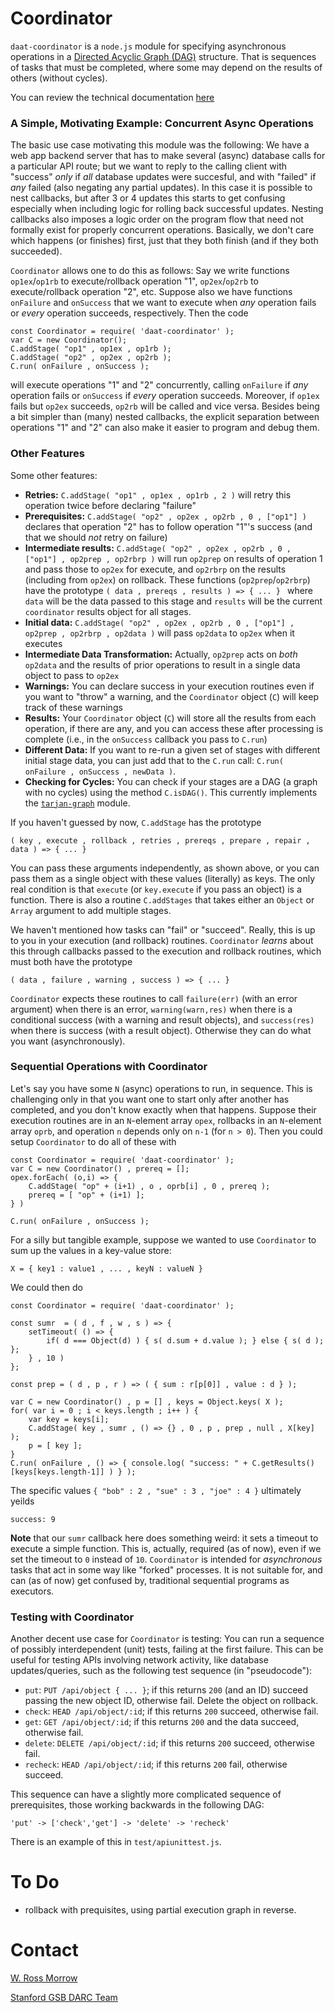 # Coordinator

`daat-coordinator` is a `node.js` module for specifying asynchronous operations in a [Directed Acyclic Graph (DAG)](https://en.wikipedia.org/wiki/Directed_acyclic_graph) structure. That is sequences of tasks that must be completed, where some may depend on the results of others (without cycles). 

You can review the technical documentation [here](https://www.wrossmorrow.org/coordinator/)

### A Simple, Motivating Example: Concurrent Async Operations

The basic use case motivating this module was the following: We have a web app backend server that has to make several (async) database calls for a particular API route; but we want to reply to the calling client with "success" _only_ if *all* database updates were succesful, and with "failed" if *any* failed (also negating any partial updates). In this case it is possible to nest callbacks, but after 3 or 4 updates this starts to get confusing especially when including logic for rolling back successful updates. Nesting callbacks also imposes a logic order on the program flow that need not formally exist for properly concurrent operations. Basically, we don't care which happens (or finishes) first, just that they both finish (and if they both succeeded). 

`Coordinator` allows one to do this as follows: Say we write functions `op1ex`/`op1rb` to execute/rollback operation "1", `op2ex`/`op2rb` to execute/rollback operation "2", etc. Suppose also we have functions `onFailure` and `onSuccess` that we want to execute when *any* operation fails or *every* operation succeeds, respectively. Then the code
```
const Coordinator = require( 'daat-coordinator' );
var C = new Coordinator();
C.addStage( "op1" , op1ex , op1rb );
C.addStage( "op2" , op2ex , op2rb );
C.run( onFailure , onSuccess );
```
will execute operations "1" and "2" concurrently, calling `onFailure` if *any* operation fails or `onSuccess` if *every* operation succeeds. Moreover, if `op1ex` fails but `op2ex` succeeds, `op2rb` will be called and vice versa. Besides being a bit simpler than (many) nested callbacks, the explicit separation between operations "1" and "2" can also make it easier to program and debug them. 

### Other Features

Some other features: 

* **Retries:** `C.addStage( "op1" , op1ex , op1rb , 2 )` will retry this operation twice before declaring "failure"
* **Prerequisites:** `C.addStage( "op2" , op2ex , op2rb , 0 , ["op1"] )` declares that operation "2" has to follow operation "1"'s success (and that we should _not_ retry on failure)
* **Intermediate results:** `C.addStage( "op2" , op2ex , op2rb , 0 , ["op1"] , op2prep , op2rbrp )` will run `op2prep` on results of operation 1 and pass those to `op2ex` for execute, and `op2rbrp` on the results (including from `op2ex`) on rollback. These functions (`op2prep`/`op2rbrp`) have the prototype ```( data , prereqs , results ) => { ... } ``` where `data` will be the data passed to this stage and `results` will be the current `coordinator` results object for all stages. 
* **Initial data:** `C.addStage( "op2" , op2ex , op2rb , 0 , ["op1"] , op2prep , op2rbrp , op2data )` will pass `op2data` to `op2ex` when it executes 
* **Intermediate Data Transformation:** Actually, `op2prep` acts on _both_ `op2data` and the results of prior operations to result in a single data object to pass to `op2ex`
* **Warnings:** You can declare success in your execution routines even if you want to "throw" a warning, and the `Coordinator` object (`C`) will keep track of these warnings
* **Results:** Your `Coordinator` object (`C`) will store all the results from each operation, if there are any, and you can access these after processing is complete (i.e., in the `onSuccess` callback you pass to `C.run`)
* **Different Data:** If you want to re-run a given set of stages with different initial stage data, you can just add that to the `C.run` call: `C.run( onFailure , onSuccess , newData )`. 
* **Checking for Cycles:** You can check if your stages are a DAG (a graph with no cycles) using the method `C.isDAG()`. This currently implements the [`tarjan-graph`](https://github.com/tmont/tarjan-graph) module. 

If you haven't guessed by now, `C.addStage` has the prototype 
```
( key , execute , rollback , retries , prereqs , prepare , repair , data ) => { ... }
```
You can pass these arguments independently, as shown above, or you can pass them as a single object with these values (literally) as keys. The only real condition is that `execute` (or `key.execute` if you pass an object) is a function. There is also a routine `C.addStages` that takes either an `Object` or `Array` argument to add multiple stages. 

We haven't mentioned how tasks can "fail" or "succeed". Really, this is up to you in your execution (and rollback) routines. `Coordinator` _learns_ about this through callbacks passed to the execution and rollback routines, which must both have the prototype
```
( data , failure , warning , success ) => { ... }
```
`Coordinator` expects these routines to call `failure(err)` (with an error argument) when there is an error, `warning(warn,res)` when there is a conditional success (with a warning and result objects), and `success(res)` when there is success (with a result object). Otherwise they can do what you want (asynchronously). 

### Sequential Operations with Coordinator

Let's say you have some `N` (async) operations to run, in sequence. This is challenging only in that you want one to start only after another has completed, and you don't know exactly when that happens. Suppose their execution routines are in an `N`-element array `opex`, rollbacks in an `N`-element array `oprb`, and operation `n` depends only on `n-1` (for `n > 0`). Then you could setup `Coordinator` to do all of these with
```
const Coordinator = require( 'daat-coordinator' );
var C = new Coordinator() , prereq = [];
opex.forEach( (o,i) => {
	C.addStage( "op" + (i+1) , o , oprb[i] , 0 , prereq );
	prereq = [ "op" + (i+1) ];
} )

C.run( onFailure , onSuccess );
```

For a silly but tangible example, suppose we wanted to use `Coordinator` to sum up the values in a key-value store: 
```
X = { key1 : value1 , ... , keyN : valueN }
```
We could then do 
```
const Coordinator = require( 'daat-coordinator' );

const sumr  = ( d , f , w , s ) => { 
	setTimeout( () => {
		if( d === Object(d) ) { s( d.sum + d.value ); } else { s( d ); };
	} , 10 )
};

const prep = ( d , p , r ) => ( { sum : r[p[0]] , value : d } );

var C = new Coordinator() , p = [] , keys = Object.keys( X );
for( var i = 0 ; i < keys.length ; i++ ) {
	var key = keys[i];
	C.addStage( key , sumr , () => {} , 0 , p , prep , null , X[key] );
	p = [ key ];
}
C.run( onFailure , () => { console.log( "success: " + C.getResults()[keys[keys.length-1]] ) } );
```
The specific values `{ "bob" : 2 , "sue" : 3 , "joe" : 4 }` ultimately yeilds
```
success: 9
```

**Note** that our `sumr` callback here does something weird: it sets a timeout to execute a simple function. This is, actually, required (as of now), even if we set the timeout to `0` instead of `10`. `Coordinator` is intended for _asynchronous_ tasks that act in some way like "forked" processes. It is not suitable for, and can (as of now) get confused by, traditional sequential programs as executors. 

### Testing with Coordinator

Another decent use case for `Coordinator` is testing: You can run a sequence of possibly interdependent (unit) tests, failing at the first failure. This can be useful for testing APIs involving network activity, like database updates/queries, such as the following test sequence (in "pseudocode"): 

* `put`: `PUT /api/object { ... }`; if this returns `200` (and an ID) succeed passing the new object ID, otherwise fail. Delete the object on rollback.
* `check`: `HEAD /api/object/:id`; if this returns `200` succeed, otherwise fail.
* `get`: `GET /api/object/:id`; if this returns `200` and the data succeed, otherwise fail.
* `delete`: `DELETE /api/object/:id`; if this returns `200` succeed, otherwise fail.
* `recheck`: `HEAD /api/object/:id`; if this returns `200` fail, otherwise succeed.

This sequence can have a slightly more complicated sequence of prerequisites, those working backwards in the following DAG:  
```
'put' -> ['check','get'] -> 'delete' -> 'recheck'
```
There is an example of this in `test/apiunittest.js`. 

# To Do

* rollback with prequisites, using partial execution graph in reverse. 

# Contact 

[W. Ross Morrow](mailto:wrossmorrow@stanford.edu)

[Stanford GSB DARC Team](mailto:gsb_circle_research@stanford.edu)



